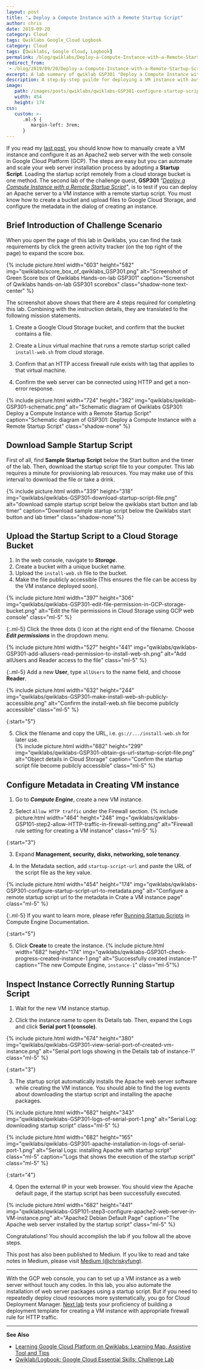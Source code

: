 ```yaml
---
layout: post
title: "☁ Deploy a Compute Instance with a Remote Startup Script"
author: chris
date: 2019-09-20
category: Cloud
tags: Qwiklabs Google_Cloud Logbook
category: Cloud
tags: [Qwiklabs, Google Cloud, Logbook]
permalink: /blog/qwiklabs/Deploy-a-Compute-Instance-with-a-Remote-Startup-Script
redirect_from:
 - /blog/2019/09/20/Deploy-a-Compute-Instance-with-a-Remote-Startup-Script
excerpt: A lab summary of qwiklab GSP301 "Deploy a Compute Instance with a Remote Startup Script" | 1. Download Sample Startup Script | 2. Upload the Startup Script to a Cloud Storage Bucket | 3. Configure Metadata in Creating VM instance | 4. Inspect Instance Correctly Running Startup Script
description: A step-by-step guilde for deploying a VM instance with automaticlly installing Apache web server package by using a Remote Startup Script on Google Cloud Platform.
image: 
   path: /images/posts/qwiklabs/qwiklabs-GSP301-configure-startup-script-url-to-metadata.png
   width: 454
   height: 174
css:
   custom: >-
      .ml-5 {
         margin-left: 3rem;
      }
---
```


If you read my [last post](/blog/qwiklabs/Google-Cloud-Essential-Skills-Challenge-Lab), you should know how to manually create a VM instance and configure it as an Apache2 web server with the web console in Google Cloud Platform (GCP). The steps are easy but you can automate and scale your web server installation process by adopting a **Startup Script**. Loading the startup script remotely from a cloud storage bucket is one method. The second lab of the challenge quest, **GSP301** _"[Deploy a Compute Instance with a Remote Startup Script](https://www.qwiklabs.com/focuses/1735?parent=catalog)"_, is to test if you can deploy an Apache server to a VM instance with a remote startup script. You must know how to create a bucket and upload files to Google Cloud Storage, and configure the metadata in the dialog of creating an instance.

## Brief Introduction of Challenge Scenario

When you open the page of this lab in Qwiklabs, you can find the task requirements by click the green activity tracker (on the top right of the page) to expand the score box.

{% include picture.html width="603" height="582"
img="qwiklabs/score_box_of_qwiklabs_GSP301.png" alt="Screenshot of Green Score box of Qwiklabs Hands-on-lab GSP301" caption="Screenshot of Qwiklabs hands-on-lab GSP301 scorebox" class="shadow-none text-center" %}

The screenshot above shows that there are 4 steps required for completing this lab. Combining with the instruction details, they are translated to the following mission statements.

1. Create a Google Cloud Storage bucket, and confirm that the bucket contains a file.

2. Create a Linux virtual machine that runs a remote startup script called `install-web.sh`  from cloud storage.

3. Confirm that an HTTP access firewall rule exists with tag that applies to that virtual machine.

4. Confirm the web server can be connected using HTTP and get a non-error response.

{% include picture.html width="724" height="382"
img="qwiklabs/qwiklab-GSP301-schematic.png" alt="Schematic diagram of Qwiklabs GSP301: Deploy a Compute Instance with a Remote Startup Script" caption="Schematic diagram of GSP301: Deploy a Compute Instance with a Remote Startup Script" class="shadow-none" %}

## Download Sample Startup Script

First of all, find **Sample Startup Script** below the Start button and the timer of the lab. Then, download the startup script file to your computer. This lab requires a minute for provisioning lab resources. You may make use of this interval to download the file or take a drink.

{% include picture.html width="339" height="318"
img="qwiklabs/qwiklabs-GSP301-download-startup-script-file.png" alt="download sample startup script below the qwiklabs start button and lab timer" caption="Download sample startup script below the Qwiklabs start button and lab timer" class="shadow-none"%}

## Upload the Startup Script to a Cloud Storage Bucket

1. In the web console, navigate to **_Storage_**.
2. Create a bucket with a unique bucket name.
3. Upload the `install-web.sh` file to the bucket.
4. Make the file publicly accessible (This ensures the file can be access by the VM instance deployed soon).

{% include picture.html width="397" height="306"
img="qwiklabs/qwiklabs-GSP301-edit-file-permission-in-GCP-storage-bucket.png" alt="Edit the file permissions in Cloud Storage using GCP web console" class="ml-5" %}

{:.ml-5}
Click the three dots (<i class='fas fa-ellipsis-v'></i>) icon at the right end of the filename. Choose **_Edit permissions_** in the dropdown menu.

{% include picture.html width="527" height="441"
img="qwiklabs/qwiklabs-GSP301-add-allusers-read-permission-to-install-web-sh.png" alt="Add allUsers and Reader access to the file" class="ml-5" %}

{:.ml-5}
Add a new **User**, type `allUsers` to the name field, and choose **Reader**.

{% include picture.html width="632" height="244"
img="qwiklabs/qwiklabs-GSP301-make-install-web-sh-publicly-accessible.png" alt="Confirm the install-web.sh file become pubilcly accessible" class="ml-5" %}

{:start="5"}

5. Click the filename and copy the URL, i.e. `gs://.../install-web.sh` for later use.<br>{% include picture.html width="682" height="299"
img="qwiklabs/qwiklabs-GSP301-obtain-gs-url-startup-script-file.png" alt="Object details in Cloud Storage" caption="Confirm the startup script file become pubilcly accessible" class="ml-5" %}

## Configure Metadata in Creating VM instance

1. Go to **_Compute Engine_**, create a new VM instance.

2. Select `Allow HTTP traffic` under the Firewall section.
{% include picture.html width="464" height="248"
img="qwiklabs/qwiklabs-GSP101-step2-allow-HTTP-traffic-in-firewall-setting.png" alt="Firewall rule setting for creating a VM instance" class="ml-5" %}

{:start="3"}

3. Expand **Management, security, disks, networking, sole tenancy**.

4. In the Metadata section, add `startup-script-url` and paste the URL of the script file as the key value.

{% include picture.html width="454" height="174"
img="qwiklabs/qwiklabs-GSP301-configure-startup-script-url-to-metadata.png" alt="Configure a remote startup script url to the metadata in Crate a VM instance page" class="ml-5" %}

{:.ml-5}
If you want to learn more, please refer [Running Startup Scripts](https://cloud.google.com/compute/docs/startupscript) in Compute Engine Documentation.

{:start="5"}

5. Click **Create** to create the instance.
{% include picture.html width="682" height="174"
img="qwiklabs/qwiklabs-GSP301-check-progress-created-instance-1.png" alt="Successfully created instance-1" caption="The new Compute Engine, `instance-1`" class="ml-5"%}

## Inspect Instance Correctly Running Startup Script

1. Wait for the new VM instance startup.

2. Click the instance name to open its Details tab. Then, expand the Logs and click **Serial port 1 (console)**.

{% include picture.html width="674" height="380"
img="qwiklabs/qwiklabs-GSP301-view-serial-port-of-created-vm-instance.png" alt="Serial port logs showing in the Details tab of instance-1" class="ml-5" %}

{:start="3"}

3. The startup script automatically installs the Apache web server software while creating the VM instance. You should able to find the log events about downloading the startup script and installing the apache packages.

{% include picture.html width="682" height="343"
img="qwiklabs/qwiklabs-GSP301-logs-of-serial-port-1.png" alt="Serial Log: downloading startup script" class="ml-5" %}

{% include picture.html width="682" height="165"
img="qwiklabs/qwiklabs-GSP301-apache-installation-in-logs-of-serial-port-1.png" alt="Serial Logs: installing Apache with startup script" class="ml-5" caption="Logs that shows the execution of the startup script" class="ml-5" %}

{:start="4"}

4. Open the external IP in your web browser. You should view the Apache default page, if the startup script has been successfully executed.

{% include picture.html width="682" height="441"
img="qwiklabs/qwiklabs-GSP101-step3-configure-apache2-web-server-in-VM-instance.png" alt="Apache2 Debian Default Page" caption="The Apache web server installed by the startup script" class="ml-5" %}

Congratulations! You should accomplish the lab if you follow all the above steps.

This post has also been published to Medium. If you like to read and take notes in Medium, please visit [Medium (@chriskyfung)](https://medium.com/@chriskyfung/qwiklab-logbook-deploy-a-compute-instance-with-a-remote-startup-script-2300f5aecc16).

* * *

With the GCP web console, you can to set up a VM instance as a web server without touch any codes. In this lab, you also automate the installation of web server packages using a startup script. But if you need to repeatedly deploy cloud resources more systematically, you go for Cloud Deployment Manager. [Next lab](/blog/qwiklabs/Configure-a-Firewall-and-a-Startup-Script-with-Deployment-Manager) tests your proficiency of building a deployment template for creating a VM instance with appropriate firewall rule for HTTP traffic.

* * *

**See Also**

- [Learning Google Cloud Platform on Qwiklabs: Learning Map, Assistive Tool and Tips](/blog/qwiklabs/Qwiklabs-User-Tips-for-Learning_Google_Cloud_Platform)
- [Qwiklab/Logbook: Google Cloud Essential Skills: Challenge Lab](/blog/qwiklabs/Google-Cloud-Essential-Skills-Challenge-Lab)